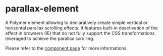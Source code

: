 # parallax-element
A Polymer element allowing to declaratively create simple vertical or horizontal parallax scrolling effects. It features built-in deactivation of the effect in browsers (IE) that do not fully support the CSS transformations leveraged to achieve the parallax scrolling.

Please refer to the <a href="https://vguillou.github.io/webcomponents/parallax-element/">component page</a> for more informations.
